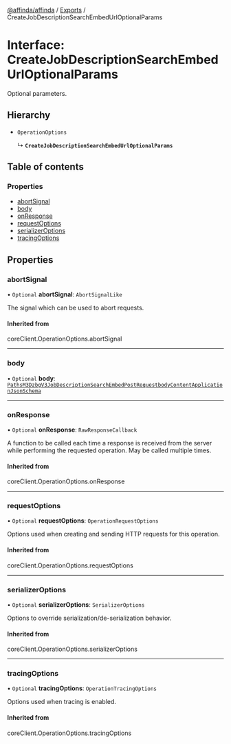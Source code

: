 [@affinda/affinda](../README.md) / [Exports](../modules.md) / CreateJobDescriptionSearchEmbedUrlOptionalParams

# Interface: CreateJobDescriptionSearchEmbedUrlOptionalParams

Optional parameters.

## Hierarchy

- `OperationOptions`

  ↳ **`CreateJobDescriptionSearchEmbedUrlOptionalParams`**

## Table of contents

### Properties

- [abortSignal](CreateJobDescriptionSearchEmbedUrlOptionalParams.md#abortsignal)
- [body](CreateJobDescriptionSearchEmbedUrlOptionalParams.md#body)
- [onResponse](CreateJobDescriptionSearchEmbedUrlOptionalParams.md#onresponse)
- [requestOptions](CreateJobDescriptionSearchEmbedUrlOptionalParams.md#requestoptions)
- [serializerOptions](CreateJobDescriptionSearchEmbedUrlOptionalParams.md#serializeroptions)
- [tracingOptions](CreateJobDescriptionSearchEmbedUrlOptionalParams.md#tracingoptions)

## Properties

### abortSignal

• `Optional` **abortSignal**: `AbortSignalLike`

The signal which can be used to abort requests.

#### Inherited from

coreClient.OperationOptions.abortSignal

___

### body

• `Optional` **body**: [`PathsM3DzbgV3JobDescriptionSearchEmbedPostRequestbodyContentApplicationJsonSchema`](PathsM3DzbgV3JobDescriptionSearchEmbedPostRequestbodyContentApplicationJsonSchema.md)

___

### onResponse

• `Optional` **onResponse**: `RawResponseCallback`

A function to be called each time a response is received from the server
while performing the requested operation.
May be called multiple times.

#### Inherited from

coreClient.OperationOptions.onResponse

___

### requestOptions

• `Optional` **requestOptions**: `OperationRequestOptions`

Options used when creating and sending HTTP requests for this operation.

#### Inherited from

coreClient.OperationOptions.requestOptions

___

### serializerOptions

• `Optional` **serializerOptions**: `SerializerOptions`

Options to override serialization/de-serialization behavior.

#### Inherited from

coreClient.OperationOptions.serializerOptions

___

### tracingOptions

• `Optional` **tracingOptions**: `OperationTracingOptions`

Options used when tracing is enabled.

#### Inherited from

coreClient.OperationOptions.tracingOptions
